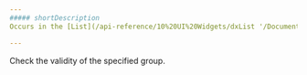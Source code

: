 ```yaml
---
##### shortDescription
Occurs in the [List](/api-reference/10%20UI%20Widgets/dxList '/Documentation/ApiReference/UI_Widgets/dxList/') widget if you try to select an item relating to a group that does not exist.

---
```

Check the validity of the specified group.